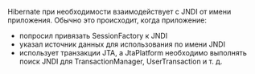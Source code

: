 Hibernate при необходимости взаимодействует с JNDI от имени приложения. Обычно это происходит, когда приложение:

- попросил привязать SessionFactory к JNDI  
- указал источник данных для использования по имени JNDI  
- использует транзакции JTA, а JtaPlatform необходимо выполнять поиск JNDI для TransactionManager, UserTransaction и т. д.
